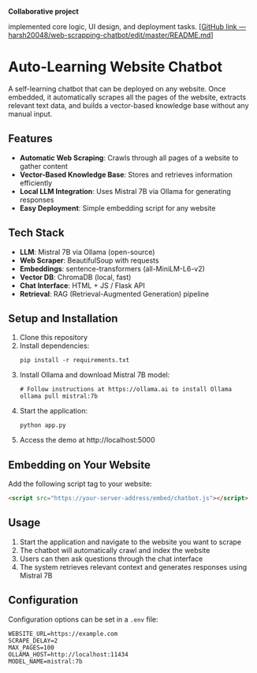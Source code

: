 **Collaborative project**

implemented core logic, UI design, and deployment tasks. [[GitHub link — harsh20048/web-scrapping-chatbot/edit/master/README.md](https://github.com/harsh20048/web-scrapping-chatbot)]

# Auto-Learning Website Chatbot

A self-learning chatbot that can be deployed on any website. Once embedded, it automatically scrapes all the pages of the website, extracts relevant text data, and builds a vector-based knowledge base without any manual input.

## Features

- **Automatic Web Scraping**: Crawls through all pages of a website to gather content
- **Vector-Based Knowledge Base**: Stores and retrieves information efficiently
- **Local LLM Integration**: Uses Mistral 7B via Ollama for generating responses
- **Easy Deployment**: Simple embedding script for any website

## Tech Stack

- **LLM**: Mistral 7B via Ollama (open-source)
- **Web Scraper**: BeautifulSoup with requests
- **Embeddings**: sentence-transformers (all-MiniLM-L6-v2)
- **Vector DB**: ChromaDB (local, fast)
- **Chat Interface**: HTML + JS / Flask API
- **Retrieval**: RAG (Retrieval-Augmented Generation) pipeline

## Setup and Installation

1. Clone this repository
2. Install dependencies:
   ```
   pip install -r requirements.txt
   ```
3. Install Ollama and download Mistral 7B model:
   ```
   # Follow instructions at https://ollama.ai to install Ollama
   ollama pull mistral:7b
   ```
4. Start the application:
   ```
   python app.py
   ```
5. Access the demo at http://localhost:5000

## Embedding on Your Website

Add the following script tag to your website:

```html
<script src="https://your-server-address/embed/chatbot.js"></script>
```

## Usage

1. Start the application and navigate to the website you want to scrape
2. The chatbot will automatically crawl and index the website
3. Users can then ask questions through the chat interface
4. The system retrieves relevant context and generates responses using Mistral 7B

## Configuration

Configuration options can be set in a `.env` file:

```
WEBSITE_URL=https://example.com
SCRAPE_DELAY=2
MAX_PAGES=100
OLLAMA_HOST=http://localhost:11434
MODEL_NAME=mistral:7b
```


